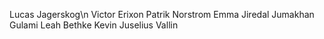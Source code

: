 Lucas Jagerskog\n
Victor Erixon
Patrik Norstrom
Emma Jiredal
Jumakhan Gulami
Leah Bethke
Kevin Juselius Vallin
